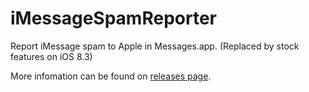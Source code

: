 iMessageSpamReporter
====================

Report iMessage spam to Apple in Messages.app. (Replaced by stock features on iOS 8.3)

More infomation can be found on [releases page](https://github.com/cc941201/iMessageSpamReporter/releases).
